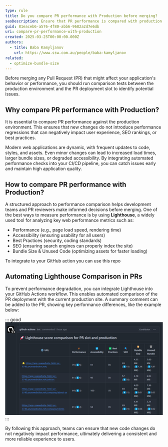 ```yaml
---
type: rule
title: Do you compare PR performance with Production before merging?
seoDescription: Ensure that PR performance is compared with production to maintain web quality and prevent regressions.
guid: 81eaceb6-a576-4f80-abb6-9682a2d7e6db
uri: compare-pr-performance-with-production
created: 2025-03-25T00:00:00.000Z
authors:
  - title: Baba Kamyljanov
    url: https://www.ssw.com.au/people/baba-kamyljanov
related:
  - optimize-bundle-size
---
```


Before merging any Pull Request (PR) that might affect your application's behavior or performance, you should run comparison tests between the production environment and the PR deployment slot to identify potential issues.

<!--endintro-->

## Why compare PR performance with Production?

It is essential to compare PR performance against the production environment. This ensures that new changes do not introduce performance regressions that can negatively impact user experience, SEO rankings, or best practices.

Modern web applications are dynamic, with frequent updates to code, styles, and assets. Even minor changes can lead to increased load times, larger bundle sizes, or degraded accessibility. By integrating automated performance checks into your CI/CD pipeline, you can catch issues early and maintain high application quality.

## How to compare PR performance with Production?

A structured approach to performance comparison helps development teams and PR reviewers make informed decisions before merging. One of the best ways to measure performance is by using **Lighthouse**, a widely used tool for analyzing key web performance metrics such as:

- Performance (e.g., page load speed, rendering time)
- Accessibility (ensuring usability for all users)
- Best Practices (security, coding standards)
- SEO (ensuring search engines can properly index the site)
- Bundle Size & Unused Code (optimizing assets for faster loading)

To integrate to your GitHub action you can use this repo

## Automating Lighthouse Comparison in PRs

To prevent performance degradation, you can integrate Lighthouse into your GitHub Actions workflow. This enables automated comparison of the PR deployment with the current production site. A summary comment can be added to the PR, showing key performance differences, like the example below:

::: good  
![Figure: Lighthouse comparison summary is added to PR comments](pr-comparison-with-prod.png)
:::

By following this approach, teams can ensure that new code changes do not negatively impact performance, ultimately delivering a consistent and more reliable experience to users.
